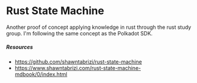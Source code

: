 # Rust State Machine

Another proof of concept applying knowledge in rust through the rust study group. 
I'm following the same concept as the Polkadot SDK.

##### Resources

- https://github.com/shawntabrizi/rust-state-machine
- https://www.shawntabrizi.com/rust-state-machine-mdbook/0/index.html
